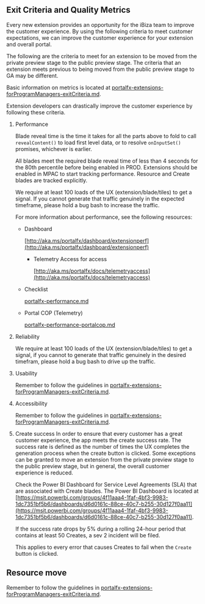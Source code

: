 ## Exit Criteria and Quality Metrics

Every new extension provides an opportunity for the iBiza team to improve the customer experience. By using the  following criteria to meet customer expectations, we can improve the customer experience for your extension and overall portal.

The following are the criteria to meet for an extension to be moved from the private preview stage to the public preview stage.  The criteria that an extension meets previous to being moved from the public preview stage to GA may be different. 

Basic information on metrics is located at  [portalfx-extensions-forProgramManagers-exitCriteria.md](portalfx-extensions-forProgramManagers-exitCriteria.md).

Extension developers can drastically improve the customer experience by following these criteria. 

1. Performance

    Blade reveal time is the time it takes for all the parts above to fold to call ```revealContent()``` to load first level data, or to resolve ```onInputSet()``` promises, whichever is earlier.

    All blades meet the required blade reveal time of less than 4 seconds for the 80th percentile before being enabled in PROD. Extensions should be enabled in MPAC to start tracking performance. Resource and Create blades are tracked explicitly. 

    We require at least 100 loads of the UX (extension/blade/tiles) to get a signal. If you cannot generate that traffic genuinely in the expected timeframe, please hold a bug bash to increase the traffic.

    For more information about performance, see the following resources:
    * Dashboard 

        [http://aka.ms/portalfx/dashboard/extensionperf](http://aka.ms/portalfx/dashboard/extensionperf)

        * Telemetry Access for access 
        
            [http://aka.ms/portalfx/docs/telemetryaccess](http://aka.ms/portalfx/docs/telemetryaccess)


    *	Checklist

        [portalfx-performance.md](portalfx-performance.md)

    *	Portal COP (Telemetry)

        [portalfx-performance-portalcop.md](portalfx-performance-portalcop.md)


1. Reliability
    
    We require at least 100 loads of the UX (extension/blade/tiles) to get a signal, if you cannot to generate that traffic genuinely in the desired timefram, please hold a bug bash to drive up the traffic.

1. Usability

   Remember to follow the guidelines in [portalfx-extensions-forProgramManagers-exitCriteria.md](portalfx-extensions-forProgramManagers-exitCriteria.md).

1. Accessibility

   Remember to follow the guidelines in [portalfx-extensions-forProgramManagers-exitCriteria.md](portalfx-extensions-forProgramManagers-exitCriteria.md).

1. Create success
In order to ensure that every customer has a great customer experience, the app meets the create success rate.  The success rate is defined as the number of times the UX completes the generation process when the create button is clicked.  Some exceptions can be granted to move an extension from the private preview stage to the public preview stage, but in general, the overall customer experience is reduced.

    Check the Power BI Dashboard for Service Level Agreements (SLA) that are associated with Create blades. The  Power BI Dashboard is located at   
    [https://msit.powerbi.com/groups/4f11aaa4-1faf-4bf3-9983-1dc7351bf5b6/dashboards/d6d0161c-88ce-40c7-b255-30d127f0aa11](https://msit.powerbi.com/groups/4f11aaa4-1faf-4bf3-9983-1dc7351bf5b6/dashboards/d6d0161c-88ce-40c7-b255-30d127f0aa11).

    If the success rate drops by 5% during a rolling 24-hour period that contains at least 50 Creates, a sev 2 incident will be filed. 

    This applies to every error that causes Creates to fail when the `Create` button is clicked.

## Resource move 

   Remember to follow the guidelines in [portalfx-extensions-forProgramManagers-exitCriteria.md](portalfx-extensions-forProgramManagers-exitCriteria.md).